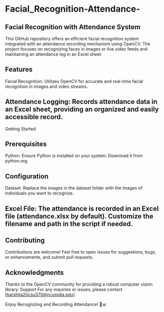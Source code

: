 # Facial_Recognition-Attendance-
## Facial Recognition with Attendance System
This GitHub repository offers an efficient facial recognition system integrated with an attendance recording mechanism using OpenCV. The project focuses on recognizing faces in images or live video feeds and maintaining an attendance log in an Excel sheet.

## Features
Facial Recognition: Utilizes OpenCV for accurate and real-time facial recognition in images and video streams.

## Attendance Logging: Records attendance data in an Excel sheet, providing an organized and easily accessible record.

Getting Started
## Prerequisites
Python: Ensure Python is installed on your system. Download it from python.org.

## Configuration
Dataset: Replace the images in the dataset folder with the images of individuals you want to recognize.

## Excel File: The attendance is recorded in an Excel file (attendance.xlsx by default). Customize the filename and path in the script if needed.

## Contributing
Contributions are welcome! Feel free to open issues for suggestions, bugs, or enhancements, and submit pull requests.

## Acknowledgments
Thanks to the OpenCV community for providing a robust computer vision library.
Support
For any inquiries or issues, please contact [harshita20csu370@ncuindia.edu].

Enjoy Recognizing and Recording Attendance! 👤📊
